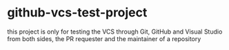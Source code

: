 # github-vcs-test-project

this project is only for testing the VCS through Git, GitHub and Visual Studio from both sides, the PR requester and the maintainer of a repository
